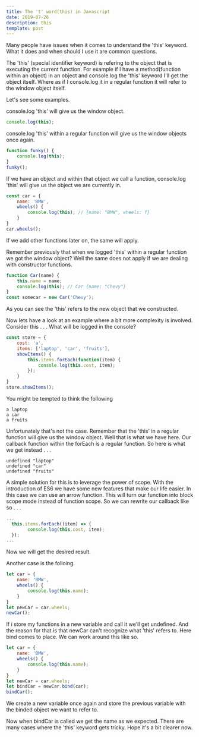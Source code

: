 ```yaml
---
title: The 't' word(this) in Javascript
date: 2019-07-26
description: this 
template: post
---
```


Many people have issues when it comes to understand the <span class="highlight-in-text">'this'</span> keyword. What it does and when should I use it are common questions.

The <span class="highlight-in-text">'this'</span> (special identifier keyword) is refering to the object that is executing the current function.
For example if I have a method(function within an object) in an object and console.log the <span class="highlight-in-text">'this'</span> keyword I'll get the object itself.
Where as if I console.log it in a regular function it will refer to the window object itself.

Let's see some examples. 

console.log <span class="highlight-in-text">'this'</span> will give us the window object.
```javascript
console.log(this);
```

console.log <span class="highlight-in-text">'this'</span> within a regular function will give us the window objects once again.
```javascript
function funky() {
    console.log(this);
}
funky();
```

If we have an object and within that object we call a function, console.log <span class="highlight-in-text">'this'</span> will give us the object we are currently in.
```javascript
const car = {
    name: 'BMW',
    wheels() {
        console.log(this); // {name: "BMW", wheels: f}
    }
}
car.wheels(); 
```
If we add other functions later on, the same will apply.


Remember previously that when we logged <span class="highlight-in-text">'this'</span> within a regular function we got the window object?
Well the same does not apply if we are dealing with constructor functions.
```javascript
function Car(name) {
    this.name = name;
    console.log(this); // Car {name: "Chevy"}
}
const somecar = new Car('Chevy');
```
As you can see the <span class="highlight-in-text">'this'</span> refers to the new object that we constructed.


Now lets have a look at an example where a bit more complexity is involved.
Consider this  . . . What will be logged in the console?
```javascript
const store = {
    cost: 'a',
    items: ['laptop', 'car', 'fruits'],
    showItems() {
        this.items.forEach(function(item) {
            console.log(this.cost, item);
        });
    }
}
store.showItems();
```
You might be tempted to think the following
```
a laptop
a car
a fruits
```
Unfortunately that's not the case. Remember that the <span class="highlight-in-text">'this'</span> in a regular function will give us the window object. Well that is what we have here. Our callback function within the forEach is a regular function. 
So here is what we get instead . . .
```
undefined "laptop"
undefined "car"
undefined "fruits"
```

A simple solution for this is to leverage the power of scope. With the introduction of ES6 we have some new features that make our life easier. In this case we can use an arrow function. This will turn our function into block scope mode instead of function scope.  So we can rewrite our callback like so . . .
```javascript
...
  this.items.forEach((item) => {
        console.log(this.cost, item);
  });
...
```
Now we will get the desired result. 

Another case is the folloing.
```javascript
let car = {
    name: 'BMW',
    wheels() {
        console.log(this.name);
    }
}
let newCar = car.wheels;
newCar();
```
If i store my functions in a new variable and call it we'll get undefined. And the reason for that is that newCar can't recognize what <span class="highlight-in-text">'this'</span> refers to. Here bind comes to place. We can work around this like so.
```javascript
let car = {
    name: 'BMW',
    wheels() {
        console.log(this.name);
    }
}
let newCar = car.wheels;
let bindCar = newCar.bind(car);
bindCar();
```
We create a new variable once again and store the previous variable with the binded object we want to refer to.
 
Now when <span class="highlight-in-text">bindCar</span> is called we get the name as we expected.
There are many cases where the <span class="highlight-in-text">'this'</span> keyword gets tricky. Hope it's a bit clearer now.